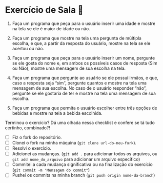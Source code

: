# Exercício de Sala 🏫  

1. Faça um programa que peça para o usuário inserir uma idade e mostre na tela se ele é maior de idade ou não.

2. Faça um programa que mostre na tela uma pergunta de múltipla escolha, e que, a partir da resposta do usuário, mostre na tela se ele acertou ou não.

3. Faça um programa que peça para o usuário inserir um nome, pergunte se ele gosta do nome e, em ambos os possíveis casos de resposta (Sim ou Não), mostre uma mensagem de sua escolha na tela.

4. Faça um programa que pergunte ao usuário se ele possui irmãos, e que, caso a resposta seja “sim”, pergunte quantos e mostre na tela uma mensagem de sua escolha. No caso de o usuário responder “não”, pergunte se ele gostaria de ter e mostre na tela uma mensagem de sua escolha.

5. Faça um programa que permita o usuário escolher entre três opções de bebidas e mostre na tela a bebida escolhida.


Terminou o exercício? Dá uma olhada nessa checklist e confere se tá tudo certinho, combinado?!

- [ ] Fiz o fork do repositório.
- [ ] Clonei o fork na minha máquina (`git clone url-do-meu-fork`).
- [ ] Resolvi o exercício.
- [ ] Adicionei as mudanças. (`git add .` para adicionar todos os arquivos, ou `git add nome_do_arquivo` para adicionar um arquivo específico)
- [ ] Commitei a cada mudança significativa ou na finalização do exercício (`git commit -m "Mensagem do commit"`)
- [ ] Pushei os commits na minha branch (`git push origin nome-da-branch`)
